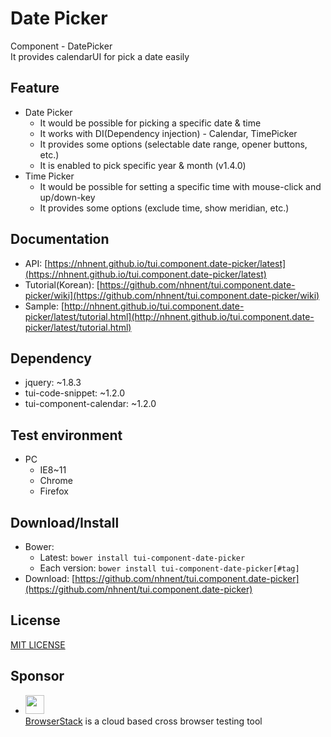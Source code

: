 Date Picker
===============
Component - DatePicker<br>
It provides calendarUI for pick a date easily

## Feature
* Date Picker
    * It would be possible for picking a specific date & time
    * It works with DI(Dependency injection) - Calendar, TimePicker
    * It provides some options (selectable date range, opener buttons, etc.)
    * It is enabled to pick specific year & month (v1.4.0)
* Time Picker
    * It would be possible for setting a specific time with mouse-click and up/down-key
    * It provides some options (exclude time, show meridian, etc.)

## Documentation
* API: [https://nhnent.github.io/tui.component.date-picker/latest](https://nhnent.github.io/tui.component.date-picker/latest)
* Tutorial(Korean): [https://github.com/nhnent/tui.component.date-picker/wiki](https://github.com/nhnent/tui.component.date-picker/wiki)
* Sample: [http://nhnent.github.io/tui.component.date-picker/latest/tutorial.html](http://nhnent.github.io/tui.component.date-picker/latest/tutorial.html)

## Dependency
* jquery: ~1.8.3
* tui-code-snippet: ~1.2.0
* tui-component-calendar: ~1.2.0

## Test environment
* PC
	* IE8~11
	* Chrome
	* Firefox

## Download/Install
* Bower:
   * Latest: `bower install tui-component-date-picker`
   * Each version: `bower install tui-component-date-picker[#tag]`
* Download: [https://github.com/nhnent/tui.component.date-picker](https://github.com/nhnent/tui.component.date-picker)

## License
[MIT LICENSE](LICENSE)

## Sponsor
* <img src="https://cloud.githubusercontent.com/assets/12269563/12287774/8cf4d2c0-ba12-11e5-9fa8-0a9c452cca05.png" height="30"><br>
 [BrowserStack](https://www.browserstack.com/) is a cloud based cross browser testing tool
